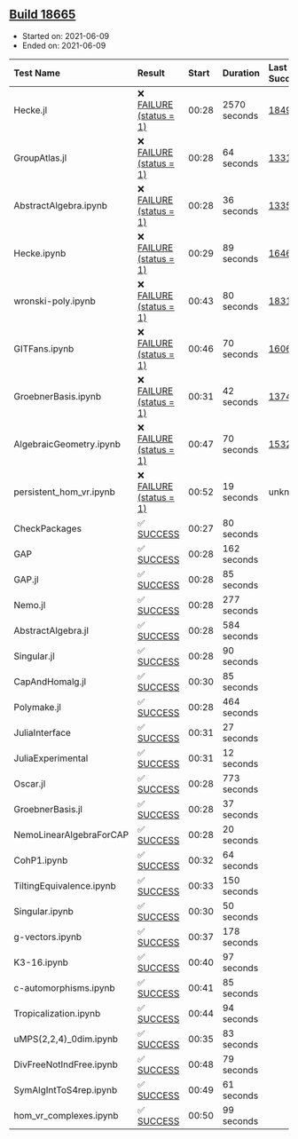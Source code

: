 ## [Build 18665](https://oscarci.mathematik.uni-kl.de/job/oscar/18665/)

* Started on: 2021-06-09
* Ended on: 2021-06-09

| Test Name    | Result | Start | Duration | Last Success | First Failure |
|:-------------|:-------|:------|:---------|:-------------|:--------------|
| Hecke.jl | ❌ [FAILURE (status = 1)](https://oscarci.mathematik.uni-kl.de/job/oscar/18665/artifact/logs/build-18665/Hecke.jl.log) | 00:28 | 2570 seconds | [18490](https://oscarci.mathematik.uni-kl.de/job/oscar/18490/) | [18491](https://oscarci.mathematik.uni-kl.de/job/oscar/18491/) |
| GroupAtlas.jl | ❌ [FAILURE (status = 1)](https://oscarci.mathematik.uni-kl.de/job/oscar/18665/artifact/logs/build-18665/GroupAtlas.jl.log) | 00:28 | 64 seconds | [13311](https://oscarci.mathematik.uni-kl.de/job/oscar/13311/) | [13312](https://oscarci.mathematik.uni-kl.de/job/oscar/13312/) |
| AbstractAlgebra.ipynb | ❌ [FAILURE (status = 1)](https://oscarci.mathematik.uni-kl.de/job/oscar/18665/artifact/logs/build-18665/AbstractAlgebra.ipynb.log) | 00:28 | 36 seconds | [13355](https://oscarci.mathematik.uni-kl.de/job/oscar/13355/) | [13356](https://oscarci.mathematik.uni-kl.de/job/oscar/13356/) |
| Hecke.ipynb | ❌ [FAILURE (status = 1)](https://oscarci.mathematik.uni-kl.de/job/oscar/18665/artifact/logs/build-18665/Hecke.ipynb.log) | 00:29 | 89 seconds | [16463](https://oscarci.mathematik.uni-kl.de/job/oscar/16463/) | [16464](https://oscarci.mathematik.uni-kl.de/job/oscar/16464/) |
| wronski-poly.ipynb | ❌ [FAILURE (status = 1)](https://oscarci.mathematik.uni-kl.de/job/oscar/18665/artifact/logs/build-18665/wronski-poly.ipynb.log) | 00:43 | 80 seconds | [18314](https://oscarci.mathematik.uni-kl.de/job/oscar/18314/) | [18315](https://oscarci.mathematik.uni-kl.de/job/oscar/18315/) |
| GITFans.ipynb | ❌ [FAILURE (status = 1)](https://oscarci.mathematik.uni-kl.de/job/oscar/18665/artifact/logs/build-18665/GITFans.ipynb.log) | 00:46 | 70 seconds | [16068](https://oscarci.mathematik.uni-kl.de/job/oscar/16068/) | [16069](https://oscarci.mathematik.uni-kl.de/job/oscar/16069/) |
| GroebnerBasis.ipynb | ❌ [FAILURE (status = 1)](https://oscarci.mathematik.uni-kl.de/job/oscar/18665/artifact/logs/build-18665/GroebnerBasis.ipynb.log) | 00:31 | 42 seconds | [13748](https://oscarci.mathematik.uni-kl.de/job/oscar/13748/) | [13749](https://oscarci.mathematik.uni-kl.de/job/oscar/13749/) |
| AlgebraicGeometry.ipynb | ❌ [FAILURE (status = 1)](https://oscarci.mathematik.uni-kl.de/job/oscar/18665/artifact/logs/build-18665/AlgebraicGeometry.ipynb.log) | 00:47 | 70 seconds | [15322](https://oscarci.mathematik.uni-kl.de/job/oscar/15322/) | [15323](https://oscarci.mathematik.uni-kl.de/job/oscar/15323/) |
| persistent_hom_vr.ipynb | ❌ [FAILURE (status = 1)](https://oscarci.mathematik.uni-kl.de/job/oscar/18665/artifact/logs/build-18665/persistent_hom_vr.ipynb.log) | 00:52 | 19 seconds | unknown | unknown |
| CheckPackages | ✅ [SUCCESS](https://oscarci.mathematik.uni-kl.de/job/oscar/18665/artifact/logs/build-18665/CheckPackages.log) | 00:27 | 80 seconds |  |  |
| GAP | ✅ [SUCCESS](https://oscarci.mathematik.uni-kl.de/job/oscar/18665/artifact/logs/build-18665/GAP.log) | 00:28 | 162 seconds |  |  |
| GAP.jl | ✅ [SUCCESS](https://oscarci.mathematik.uni-kl.de/job/oscar/18665/artifact/logs/build-18665/GAP.jl.log) | 00:28 | 85 seconds |  |  |
| Nemo.jl | ✅ [SUCCESS](https://oscarci.mathematik.uni-kl.de/job/oscar/18665/artifact/logs/build-18665/Nemo.jl.log) | 00:28 | 277 seconds |  |  |
| AbstractAlgebra.jl | ✅ [SUCCESS](https://oscarci.mathematik.uni-kl.de/job/oscar/18665/artifact/logs/build-18665/AbstractAlgebra.jl.log) | 00:28 | 584 seconds |  |  |
| Singular.jl | ✅ [SUCCESS](https://oscarci.mathematik.uni-kl.de/job/oscar/18665/artifact/logs/build-18665/Singular.jl.log) | 00:28 | 90 seconds |  |  |
| CapAndHomalg.jl | ✅ [SUCCESS](https://oscarci.mathematik.uni-kl.de/job/oscar/18665/artifact/logs/build-18665/CapAndHomalg.jl.log) | 00:30 | 85 seconds |  |  |
| Polymake.jl | ✅ [SUCCESS](https://oscarci.mathematik.uni-kl.de/job/oscar/18665/artifact/logs/build-18665/Polymake.jl.log) | 00:28 | 464 seconds |  |  |
| JuliaInterface | ✅ [SUCCESS](https://oscarci.mathematik.uni-kl.de/job/oscar/18665/artifact/logs/build-18665/JuliaInterface.log) | 00:31 | 27 seconds |  |  |
| JuliaExperimental | ✅ [SUCCESS](https://oscarci.mathematik.uni-kl.de/job/oscar/18665/artifact/logs/build-18665/JuliaExperimental.log) | 00:31 | 12 seconds |  |  |
| Oscar.jl | ✅ [SUCCESS](https://oscarci.mathematik.uni-kl.de/job/oscar/18665/artifact/logs/build-18665/Oscar.jl.log) | 00:28 | 773 seconds |  |  |
| GroebnerBasis.jl | ✅ [SUCCESS](https://oscarci.mathematik.uni-kl.de/job/oscar/18665/artifact/logs/build-18665/GroebnerBasis.jl.log) | 00:28 | 37 seconds |  |  |
| NemoLinearAlgebraForCAP | ✅ [SUCCESS](https://oscarci.mathematik.uni-kl.de/job/oscar/18665/artifact/logs/build-18665/NemoLinearAlgebraForCAP.log) | 00:28 | 20 seconds |  |  |
| CohP1.ipynb | ✅ [SUCCESS](https://oscarci.mathematik.uni-kl.de/job/oscar/18665/artifact/logs/build-18665/CohP1.ipynb.log) | 00:32 | 64 seconds |  |  |
| TiltingEquivalence.ipynb | ✅ [SUCCESS](https://oscarci.mathematik.uni-kl.de/job/oscar/18665/artifact/logs/build-18665/TiltingEquivalence.ipynb.log) | 00:33 | 150 seconds |  |  |
| Singular.ipynb | ✅ [SUCCESS](https://oscarci.mathematik.uni-kl.de/job/oscar/18665/artifact/logs/build-18665/Singular.ipynb.log) | 00:30 | 50 seconds |  |  |
| g-vectors.ipynb | ✅ [SUCCESS](https://oscarci.mathematik.uni-kl.de/job/oscar/18665/artifact/logs/build-18665/g-vectors.ipynb.log) | 00:37 | 178 seconds |  |  |
| K3-16.ipynb | ✅ [SUCCESS](https://oscarci.mathematik.uni-kl.de/job/oscar/18665/artifact/logs/build-18665/K3-16.ipynb.log) | 00:40 | 97 seconds |  |  |
| c-automorphisms.ipynb | ✅ [SUCCESS](https://oscarci.mathematik.uni-kl.de/job/oscar/18665/artifact/logs/build-18665/c-automorphisms.ipynb.log) | 00:41 | 85 seconds |  |  |
| Tropicalization.ipynb | ✅ [SUCCESS](https://oscarci.mathematik.uni-kl.de/job/oscar/18665/artifact/logs/build-18665/Tropicalization.ipynb.log) | 00:44 | 94 seconds |  |  |
| uMPS(2,2,4)_0dim.ipynb | ✅ [SUCCESS](https://oscarci.mathematik.uni-kl.de/job/oscar/18665/artifact/logs/build-18665/uMPS-2-2-4-_0dim.ipynb.log) | 00:35 | 83 seconds |  |  |
| DivFreeNotIndFree.ipynb | ✅ [SUCCESS](https://oscarci.mathematik.uni-kl.de/job/oscar/18665/artifact/logs/build-18665/DivFreeNotIndFree.ipynb.log) | 00:48 | 79 seconds |  |  |
| SymAlgIntToS4rep.ipynb | ✅ [SUCCESS](https://oscarci.mathematik.uni-kl.de/job/oscar/18665/artifact/logs/build-18665/SymAlgIntToS4rep.ipynb.log) | 00:49 | 61 seconds |  |  |
| hom_vr_complexes.ipynb | ✅ [SUCCESS](https://oscarci.mathematik.uni-kl.de/job/oscar/18665/artifact/logs/build-18665/hom_vr_complexes.ipynb.log) | 00:50 | 99 seconds |  |  |
